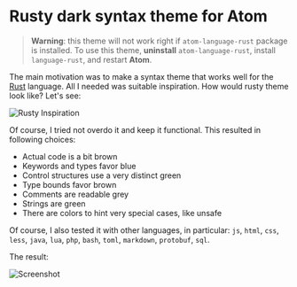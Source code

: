 # Rusty dark syntax theme for Atom

> __Warning__: this theme will not work right if `atom-language-rust` package is installed.
> To use this theme, __uninstall__ `atom-language-rust`, install `language-rust`, and restart __Atom__.

The main motivation was to make a syntax theme that works well for the
[Rust](https://www.rust-lang.org/) language. All I needed was suitable
inspiration. How would rusty theme look like? Let's see:

![Rusty Inspiration](https://raw.githubusercontent.com/Nercury/atom-rusty-dark-syntax/master/examples/rust-inspiration.jpg)

Of course, I tried not overdo it and keep it functional. This resulted in
following choices:

- Actual code is a bit brown
- Keywords and types favor blue
- Control structures use a very distinct green
- Type bounds favor brown
- Comments are readable grey
- Strings are green
- There are colors to hint very special cases, like unsafe

Of course, I also tested it with other languages, in particular: `js`, `html`, `css`,
`less`, `java`, `lua`, `php`, `bash`, `toml`, `markdown`, `protobuf`, `sql`.

The result:

![Screenshot](https://raw.githubusercontent.com/Nercury/atom-rusty-dark-syntax/master/examples/screenshot.jpg)
